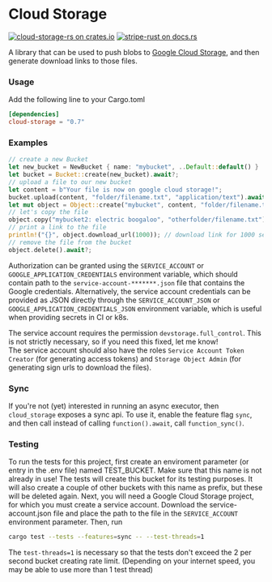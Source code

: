 # Cloud Storage

[![cloud-storage-rs on crates.io](https://img.shields.io/crates/v/cloud-storage.svg)](https://crates.io/crates/cloud-storage)
[![stripe-rust on docs.rs](https://docs.rs/cloud-storage/badge.svg)](https://docs.rs/cloud-storage)

A library that can be used to push blobs to [Google Cloud Storage](https://cloud.google.com/storage/), and then generate download links to those files.
### Usage
Add the following line to your Cargo.toml
```toml
[dependencies]
cloud-storage = "0.7"
```
### Examples
```rust
// create a new Bucket
let new_bucket = NewBucket { name: "mybucket", ..Default::default() }
let bucket = Bucket::create(new_bucket).await?;
// upload a file to our new bucket
let content = b"Your file is now on google cloud storage!";
bucket.upload(content, "folder/filename.txt", "application/text").await?;
let mut object = Object::create("mybucket", content, "folder/filename.txt", "application/text").await?;
// let's copy the file
object.copy("mybucket2: electric boogaloo", "otherfolder/filename.txt").await?;
// print a link to the file
println!("{}", object.download_url(1000)); // download link for 1000 seconds
// remove the file from the bucket
object.delete().await?;
```

Authorization can be granted using the `SERVICE_ACCOUNT` or `GOOGLE_APPLICATION_CREDENTIALS` environment variable, which should contain path to the `service-account-*******.json` file that contains the Google credentials. Alternatively, the service account credentials can be provided as JSON directly through the `SERVICE_ACCOUNT_JSON` or `GOOGLE_APPLICATION_CREDENTIALS_JSON` environment variable, which is useful when providing secrets in CI or k8s.

The service account requires the permission `devstorage.full_control`. This is not strictly necessary, so if you need this fixed, let me know!  
The service account should also have the roles `Service Account Token Creator` (for generating access tokens) and `Storage Object Admin` (for generating sign urls to download the files).

### Sync
If you're not (yet) interested in running an async executor, then `cloud_storage` exposes a sync api. To use it, enable the feature flag `sync`, and then call instead of calling `function().await`, call `function_sync()`.

### Testing
To run the tests for this project, first create an enviroment parameter (or entry in the .env file) named TEST_BUCKET. Make sure that this name is not already in use! The tests will create this bucket for its testing purposes. It will also create a couple of other buckets with this name as prefix, but these will be deleted again. Next, you will need a Google Cloud Storage project, for which you must create a service account. Download the service-account.json file and place the path to the file in the `SERVICE_ACCOUNT` environment parameter. Then, run
```bash
cargo test --tests --features=sync -- --test-threads=1
```
The `test-threads=1` is necessary so that the tests don't exceed the 2 per second bucket creating rate limit. (Depending on your internet speed, you may be able to use more than 1 test thread)
